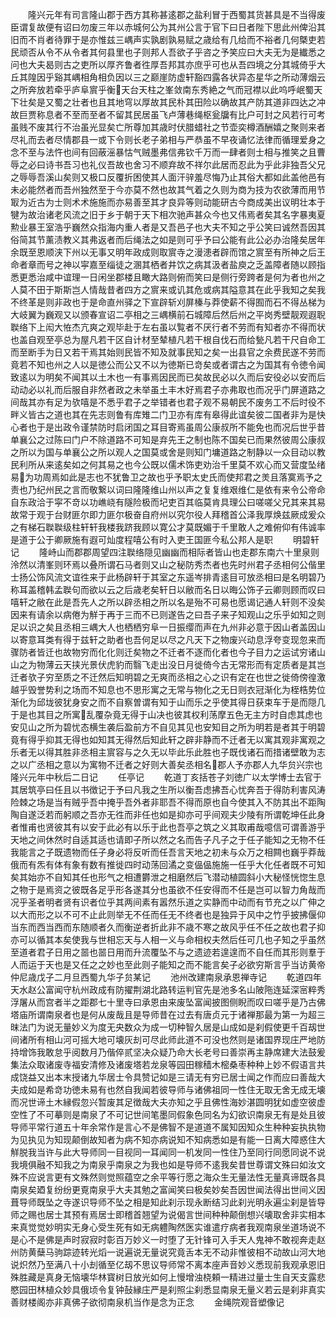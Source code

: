 <!-- { "loadSidebar": true } -->
　　隆兴元年有司言隆山郡于西方其称甚逺郡之盐利冒于西蜀其货甚具是不当得废臣谓复故便有诏曰勿废三年以赤城何公为其州公言于官下曰日者陛下思此州俾沿其旧而不肖者待罪于是亦惟兹三嵎声实孰剧孰易赋之歳给有几给而不裕者几何槩吏若民顽否从令不从令者其何县里也子则邦人吾欲子乎咨之予笑应曰大夫无为是纎悉之问也大夫曷则古之吏所以厚齐鲁者徃厚吾邦其亦庶乎可也从吾四境之分其城倚乎大丘其隍因乎谿其嵎相角相负因以三之巅崖防虚轩豁四露各状异态星华之所动薄烟云之所奔放若牵乎庐阜賔乎衡天台天柱之峯敛南东秀絶之气而冠襟以此呜呼岷蜀天下壮矣是又蜀之壮者也且其地穹以厚故其民朴其田险以确故其产防其道非四达之冲故巨贾称息者不至而至者不留其民居虽飞卢薄巷绳枢瓮牖有比户可封之风若行可考虽贱不废其行不治虽光显矣亡所尊加其歳时伏腊蜡社之节壶奕樽酒酬嬉之聚则来者尽礼而去者尽情郡县一或下令则长老子弟相与严恭虽不早夜诵忆法律而循理爱身之念不至与法忤也间有回蔽滛暴怙气贼墨弗信弗钦千万而一肆者则士相与推笑之且曹辱之必曰诗书吾习也礼仪吾故也舍习不顺弃故不祥尔此居而忍此为乎此非独吾父兄之辱辱吾溪山矣则又极口反覆折困使其人面汗骍羞尽悔乃止其俗大都如此盖他邑有未必能然者而吾州独然至于今亦莫不然也故其气着之久则为商为技为农欲薄而用节冣为近古为士则术术施施而亦易善至其才良异等则动能研古今商成美出议明壮本于犍为故治诸老风流之旧于乡于朝于天下相次驰声甚众今也又伟焉者矣其名字暴夷夏勲业暴王室浩乎巍然众指海内重人者是又吾邑子也大夫不知之乎公笑曰诚然吾因其俗简其节薰渍教义其弗返者而后绳法之如是则可乎予曰公能有此公必办治隆矣居年余既至恩顺浃下州以无事又明年政成则取賔寺之漫漶者辟而馆之賔至有所神之后王命者章而号之神以寜嘉至缁徒之溷其栖者井饮之病其汲者盐庾之乏盖障者随以顾指悉更悉治咸中谊理一日闲坐郡楼且瞰大路则俯而笑曰是侧行旁跨者是何为者也州之人莫不田于斯斯岂人情哉昔者四方之賔来或讥其危或病其隘意其在此乎我知之矣我不终革是则非政也于是命直州驿之下宣辟斩刈屏榛与莽使薪不得囿而石不得丛梯为大岐翼为巍观又以颁春宣诏二亭相之三嵎横前石城障后然后州之平岗秀壁靓观遐聣聫络下上闳大恠杰亢爽之观毕赴于左右虽以覧者不厌行者不劳而有知者亦不得而状也盖自观至亭总为屋凡若干区自计材至辇植凡若干根自伐石而给甃凡若干尺自命工而至断手为日又若干焉其始则民皆不知及就事民知之矣一出县官之余费民遂不劳而竟若不知也州之人以是徳公而公又不以为徳斯已竒矣或者谓古之为国其有令徳令闻致逺以为明矣不闻其以土木也一有事焉因民而已矣故民必以久而后安役必以安而后动动必以礼而后服自非然者政之未举虽土丰木好焉君子亦弗取也而况乎门屏道路之间哉其亦有足为欤嘻是不悉乎君子之举错者也君子观不易朝民不废务工不后时役不畔义皆古之道也其在先志则鲁有库雉二门卫亦有库有皋得此谊矣彼二国者非为是快心者也于是出政令谨禁防时启闭国之耳目寄焉虽周公康叔所不能免也而况后世乎昔单襄公之过陈曰门户不除道路不可知是弃先王之制也陈不国矣已而果然彼周公康叔之所以为国与单襄公之所以观人之国莫或舍是则知门墉道路之制静以一众目动以教民利所从来逺矣如之何其易之也今公既以儒术饰吏劝治千里莫不欢心而又营度坠绪易为功周焉如此是志也不犹鲁卫之故也乎予职太史氏而使邦君之羙且落寞焉予之责也乃纪州民之言而敬繋以词曰隆隆维山州以声之复复维艰维仁是依有来令公帝命自东政洽于寜不竒以功嶕峣有隧险极而圮吏百其临莫肯具理公曰嗟嗟父兄其来其易故常于观于台财匪尔即力匪尔极奋自府州以究尔役人拜稽首公泽我厚焕兹厥成爰众之有梯石聫聫级柱轩轩我楼我跻我顾以寛公才莫既媚于千里敢人之难俯仰有伟诚率是道于公于卿厥施有遐可灿度程嘻公有时入吏王国匪今私公邦人是职
　　明碧轩记
　　隆峙山而郡郡周望四注聫络隠见幽幽而相际者皆山也走郡东南六十里泉则泠然以清峯则环焉以叠所谓石马者则又山之秘防秀杰者也先时州君子丞相何公偕里士扬公饰风流文谊徃来于此杨辟轩于其室之东遥岑排青逺目可放丞相曰是名明碧乃称耳盖稽韩孟聫句而欲以云之后歳老矣轩日以敝而名日以晦公饰子云卿则顾而叹曰嘻轩之敝在此是吾先人之所以辟丞相之所以名是殆不可易也愿谒记通人轩则不没矣因来有请余以病倦为觧于再于三而不已则遂告之曰吾子来子知观山之乐乎如知之则足以识之矣且丞相三嵎大人也栖栖穷阜一日振缨而声在九州非必意于因山者盖因山以寄意耳类有得于兹轩之助者也吾何足以尽之凡天下之物废兴动息浮夸变现忽来而骤防者皆迁也故物穷而化化则迁矣物之不迁者不逐而化者也今子目力之运试穷诸山山之为物薄云天挟光景伏虎豹而翳飞走出没日月徙倚今古无常形而有定质者是其岂迁者欤子穷至质之不迁然后知明碧之无爽而丞相之心之识有定在也世之徙倚傍徨激越乎毁誉势利之场而不知息也不思形寓之无常与物化之无日则衣冠渐化为桎梏势位渐化为邱垅彼犹身安之而不自察曽谓有知于山而乐之乎使其得日获束车于是而隠几于是也其目之所寓乱覆杂竟无得于山决也彼其权利荡摩五色无主方时自虑其虑也安见山之所为碧忧态横生袭后盈前方不自见其见也安知目之所为明若是者其于明碧竟有得乎抑其无得也如知其无得然后知此轩之辟非静而不迁者无以寓其观非寓观之乐者无以得其胜非丞相主賔容与之久无以毕此乐此胜也子既伐诸石而措诸壁敢为志之以广丞相之意以为寓物不迁者之好则大善矣丞相名郡人予亦郡人九华贠兴宗也隆兴元年中秋后二日记
　　任亭记
　　乾道丁亥括苍子刘徳广以太学博士去官于其居筑亭曰任且以书徴记于予曰凡我之生所以衡吾虑拂吾心忧奔吾于得防利害风涛险棘之场是当有贼乎吾中掩乎吾外者非耶吾不得而原也自今使其入不防其出不距陶陶自遂泛若而躬顺之吾亦无徃而非任也如是抑亦可乎间观夫少陵有所谓乾坤任此身者惟甫也贤彼其有以安于此必有以乐于此也吾亭之筑之义其取甫哉噫信可谓善游乎天地之间休然时自适其适也请即子所以然之名而告子凡子之于任子能知之无物不任我能言之子既遗物而任子身必将反听而任吾言天地之初未与众万之相闗也巍乎莽哉俄而有炁有体有象有数有推徙四时动荡回潏之变偘偘施施一任乎大化任者既不可知矣其始亦不自知其任也形气之相遭欝泄之相磨然后飞潜动植圆斜小大秘怪恍惚生息之物于是焉资之彼既各足乎形各遂其分也虽欲不任安得而不任是岂可以智力角哉而况乎圣者明者贤有识者位乎其两间素有嚣然乐道之实静而中动而有节充之以广伸之以大而形之以不可不止此则举无不任而任无不终者也是独异于风中之竹乎披拂偃仰当东而西当西而东随顺者久而衡逆者折此非不歳不寒之故风乎任不任之故也君子抑亦可以循其本矣使我与世相忘天与人相一义与命相权夫然后任可几也子知之乎虽然至道者君子日用之噐也噐日用而升流覆坠不与之遗迹若遑遑而不自任而其形则羣于人而运于天也是又任之之妙也至此则子能知之而不能言矣子必欲穷斯言乎当访黄帝仲尼歳戊子二月旦西蜀九华子贠某记
　　池州改建南泉承恩禅寺记
　　乾道四年天水赵公富闻守杭州政成有防擢荆湖北路转运判官先是池多名山陂陁连延深宻粹秀浮屠从而宫者半之距郡七十里寺曰承恩由来废坠富闻披图侧睨而叹曰嗟乎是乃古佛塔庙所谓南泉者也是何从废哉且是导师昔在过去有唐贞元于诸禅那最为第一为超三昩法门为说无量妙义为度无央数众为成一切种智久居是山成如是刹假使更千百刼世间诸所有相山河可摇大地可壊灰刦可尽此师此道不可没也然则是诸国界现庄严地防持增饰我敢怠乎阅数月乃偕倅贰坚决众疑乃命大长老号曰善崇再主静席建大法鼓爰集法众取诸废寺福安清修及诸废塔若龙泉等园田稼穑木樒桑枣种种上妙不假语言共成饶益又出本末授诸九华居士令具赞记如是三请无有穷已居士闻之作而应曰善哉大夫成如是希竒功徳未易有也然自我闻若彼导师与诸佛祖同一性住无取无舍无成无壊而况世谛土木縁假忽兴暂废其足徴哉大夫亦知之乎且佛性海妙湛圆明犹如虚空彼虚空性了不可摹则是南泉了不可记世间笔墨同假象色同名为幻欲识南泉无有是处且彼导师平常行道五十年余常作是言心不是佛智不是道道不属知因知众生种种妄执执物为见执见为知现颠倒故知者为病不知亦病说知不知病悉如是有能一日离大障惑住大觧脱我当许与此大导师同一目视同一耳闻同一机发同一性住乃至同行同愿同说不说我境俱融不知我之为南泉乎南泉之为我也如是导师不逺我矣昔世尊谓文殊曰如汝文殊不应说言更有文殊然则觉照蕴空之余平等行愿之海众生无量法性无量真谛既各具南泉矣廼复纷纷更覔南泉乎大夫其勉之富闻笑曰极矣妙矣吾因世闻法得出世间义因葺导师既坠之寺遂识导师不坠之相是知此刹示现永断结习此刹光明永遍尘刹是皆导师之赐也居士其预有焉居士即稽首翘望为说偈言世间种种颠倒想兴壊取舍非实相本来真觉觉妙明实无身心受生死有如无病軆陶然医实谁遣疗病者我观南泉坐道场说不是心不是佛是声时寂寂时彰百万妙义一时堕了无针锋可入手天人鬼神不敢视奔走赵州防黄蘖马驹踪迹转光熖一说遍说无量说究竟舌本无不动非惟彼相不动故山河大地说炽然乃至满八十小刦循至亿刼不思议导师常不离本座声音妙义悉现前我观承恩旧殊胜藏是真身无恼壊华林寳树日放光如何上慢增浊桡頼一精进过量士生自天支露悲愍园田林植众妙具俄顷令复钟鼔縁庄严是刹照尘刹悉显南泉无量义若云是刹非真实善财楼阁亦非真佛子欲彻南泉机当作是念为正念
　　金绳院观音塑像记
